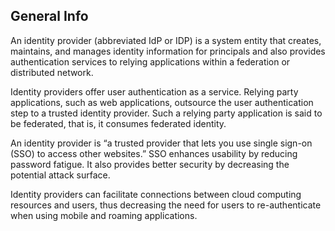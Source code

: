 ## General Info

An identity provider (abbreviated IdP or IDP) is a system entity that creates, maintains, and manages identity information for principals and also provides authentication services to relying applications within a federation or distributed network.

Identity providers offer user authentication as a service. Relying party applications, such as web applications, outsource the user authentication step to a trusted identity provider. Such a relying party application is said to be federated, that is, it consumes federated identity.

An identity provider is “a trusted provider that lets you use single sign-on (SSO) to access other websites.” SSO enhances usability by reducing password fatigue. It also provides better security by decreasing the potential attack surface.

Identity providers can facilitate connections between cloud computing resources and users, thus decreasing the need for users to re-authenticate when using mobile and roaming applications.
